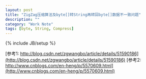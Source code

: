 ```yaml
---
layout: post
title: "ZigZag压缩算法及byte[]转String再转回byte[]数据不一致问题"
description: ""
category: "Work Note"
tags: [byte, String, Compress]
---
```

{% include JB/setup %}

[参考1: http://blog.csdn.net/zgwangbo/article/details/51590186](http://blog.csdn.net/zgwangbo/article/details/51590186)
[参考2: http://www.cnblogs.com/en-heng/p/5570609.html](http://www.cnblogs.com/en-heng/p/5570609.html)

